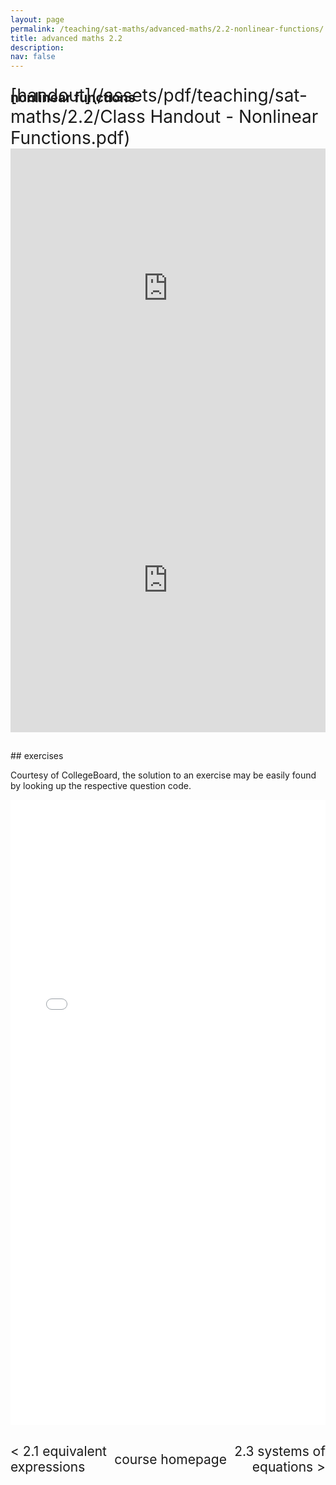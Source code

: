 ```yaml
---
layout: page
permalink: /teaching/sat-maths/advanced-maths/2.2-nonlinear-functions/
title: advanced maths 2.2
description: 
nav: false
---
```


## nonlinear functions

<div style="margin-top: -50px;"></div>
<span style="float:right; font-size: 2em;">  [handout](/assets/pdf/teaching/sat-maths/2.2/Class Handout - Nonlinear Functions.pdf)</span> 
<br> 
<div style="margin-top: 30px;"></div>
<iframe 
    class="rounded z-depth-1" 
    zoomable="true" 
    style="width: 100%; height: 350pt;" 
    src="https://www.youtube-nocookie.com/embed/52fsj_oPda8?si=Oa33dV-r5zv7LN9P" 
    title="YouTube video player" 
    frameborder="0" 
    allow="accelerometer; autoplay; clipboard-write; encrypted-media; gyroscope; picture-in-picture; web-share" 
    referrerpolicy="strict-origin-when-cross-origin" 
    allowfullscreen>
</iframe>

<iframe 
    class="rounded z-depth-1" 
    zoomable="true" 
    style="width: 100%; height: 350pt;" 
    src="https://www.youtube-nocookie.com/embed/u6OBWLBiuI8?si=WALZhleWNfSsAPl5" 
    title="YouTube video player" 
    frameborder="0" 
    allow="accelerometer; autoplay; clipboard-write; encrypted-media; gyroscope; picture-in-picture; web-share" 
    referrerpolicy="strict-origin-when-cross-origin" 
    allowfullscreen>
</iframe>

<div style="margin-top: 30px;"></div>
## exercises 

Courtesy of CollegeBoard, the solution to an exercise may be easily found by looking up the respective question code.


<center>
<iframe src="/assets/pdf/teaching/sat-maths/2.2/Exercises - Nonlinear Functions.pdf" width="100%" height="1000" style="border: none;">
  <p>Your browser does not support iframes.</p>
</iframe>
</center>

<div style="margin-top: 30px;"></div>
<div style="display: flex; justify-content: space-between; align-items: center;">
  <a href="/teaching/sat-maths/advanced-maths/2.1-equivalent-expressions/" style="font-size: 1.5em; text-decoration: none; text-align: left"> < 2.1 equivalent <br> expressions </a>
  <a href="/teaching/sat-maths/" style="font-size: 1.5em; text-decoration: none; text-align: center;"> course homepage </a>
  <a href="/teaching/sat-maths/advanced-maths/2.3-systems-of-equations/" style="font-size: 1.5em; text-decoration: none; text-align: right;"> 2.3 systems of <br> equations > </a>
</div>

